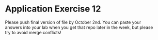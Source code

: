 # Application Exercise 12
Please push final version of file by October 2nd. You can paste your answers into your lab when you get that repo later in the week, but please try to avoid merge conflicts!
